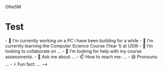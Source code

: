 <html>
  <head>OllieSM</head>
  <body>
    <h1>Test</h1>
  </body>
</html>
- 🔭 I’m currently working on a PC i have been building for a while
- 🌱 I’m currently learning the Computer Science Course (Year 1) at USW
- 👯 I’m looking to collaborate on ...
- 🤔 I’m looking for help with my course assessments.
- 💬 Ask me about ...
- 📫 How to reach me: ...
- 😄 Pronouns: ...
- ⚡ Fun fact: ...
-->
